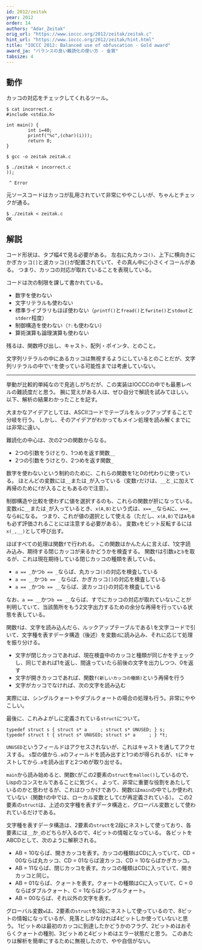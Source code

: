 ```yaml
---
id: 2012/zeitak
year: 2012
order: 14
authors: "Adar_Zeitak"
orig_url: "https://www.ioccc.org/2012/zeitak/zeitak.c"
hint_url: "https://www.ioccc.org/2012/zeitak/hint.html"
title: "IOCCC 2012: Balanced use of obfuscation - Gold award"
award_ja: "バランスの良い難読化の使い方 - 金賞"
tabsize: 4
---
```


## 動作

カッコの対応をチェックしてくれるツール。

```
$ cat incorrect.c
#include <stdio.h>

int main() {
        int i=40;
        printf("%c",(char)(i)));
        return 0;
}

$ gcc -o zeitak zeitak.c

$ ./zeitak < incorrect.c
));

 ^ Error
```

元ソースコードはカッコが乱用されていて非常にややこしいが、ちゃんとチェックが通る。

```
$ ./zeitak < zeitak.c
OK
```

## 解説

コード形状は、タブ幅4で見る必要がある。
左右に丸カッコ`()`、上下に横向きにかぎカッコ`[]`と波カッコ`{}`が配置されていて、その真ん中に小さくイコールがある。
つまり、カッコの対応が取れていることを表現している。

コードは次の制限を課して書かれている。

* 数字を使わない
* 文字リテラルも使わない
* 標準ライブラリもほぼ使わない（`printf()`と`fread()`と`fwrite()`と`stdout`と`stderr`程度）
* 制御構造を使わない（`?:`も使わない）
* 算術演算も論理演算も使わない

残るは、関数呼び出し、キャスト、配列・ポインタ、とのこと。

文字列リテラルの中にあるカッコは無視するようにしているとのことだが、文字列リテラルの中で`\"`を使っている可能性までは考慮していない。

---

挙動が比較的単純なので見逃しがちだが、この実装はIOCCCの中でも最悪レベルの難読度だと思う。
腕に覚えがある人は、ぜひ自分で解読を試みてほしい。
以下、解析の結果わかったことを記す。

大まかなアイデアとしては、ASCIIコードでテーブルをルックアップすることで分岐を行う。
しかし、そのアイデアがわかってもメイン処理を読み解くまでには非常に遠い。

難読化の中心は、次の2つの関数からなる。

* 2つの引数をうけとり、1つめを返す関数`__`
* 2つの引数をうけとり、2つめを返す関数`_`

数字を使わないという制約のために、これらの関数を1と0の代わりに使っている。
ほとんどの変数には`__`または`_`が入っている（変数`r`だけは、`__`と`_`に加えて再帰のために`f`が入ることもあるので注意）。

制御構造や比較を使わずに値を選択するのも、これらの関数が肝になっている。
変数`x`に`__`または`_`が入っているとき、`x(A,B)`という式は、`x==__`なら`A`に、`x==_`なら`B`になる。
つまり、これが値の選択として使える（ただし、`x(A,B)`では`A`も`B`も必ず評価されることには注意する必要がある）。
変数`x`をビット反転するには`x(_,__)`として呼び出す。

ほぼすべての処理は関数`f`で行われる。
この関数はかんたんに言えば、1文字読み込み、期待する閉じカッコが来るかどうかを検査する。
関数`f`は引数`a`と`b`を取るが、これは現在期待している閉じカッコの種類を表している。

* `a == _`かつ`b == _`ならば、丸カッコ`()`の対応を検査している
* `a == __`かつ`b == _`ならば、かぎカッコ`[]`の対応を検査している
* `a == _`かつ`b == __`ならば、波カッコ`{}`の対応を検査している

なお、`a == __`かつ`b == __`ならば、すでにカッコの対応が取れていないことが判明していて、当該箇所をもう2文字出力するための余分な再帰を行っている状態を表している。

関数`f`は、文字を読み込んだら、ルックアップテーブルである`l`を文字コードで引いて、文字種を表すデータ構造（後述）を変数`d`に読み込み、それに応じて処理を振り分ける。

* 文字が閉じカッコであれば、現在検査中のカッコと種類が同じかをチェックし、同じであれば1を返し、間違っていたら前後の文字を出力しつつ、0を返す
* 文字が開きカッコであれば、関数`f(新しいカッコの種類)`という再帰を行う
* 文字がカッコでなければ、次の文字を読み込む

実際には、シングルクォートやダブルクォートの場合の処理も行う。非常にややこしい。

最後に、これみよがしに定義されている`struct`について。

```
typedef struct s { struct s* a	   ; struct s* UNUSED; } s;
typedef struct t { struct s* UNUSED; struct s* a	 ; } *t;
```

`UNUSED`というフィールドはアクセスされないが、これはキャストを通してアクセスする。
`s`型の値から`.a`のフィールドを読み出すと1つめが得られるが、`t`にキャストしてから`.a`を読み出すと2つめが取り出せる。

`main`から読み始めると、関数`C`がこの2要素の`struct`を`malloc()`しているので、Lispのコンスセルであることに気づく。
よって、非常に重要な役割をあたしているのかと思わせるが、これはひっかけであり、関数`C`は`main`の中でしか使われていない（関数`f`の中では、ローカル変数として`C`が再定義されている）。
この2要素の`struct`は、上述の文字種を表すデータ構造と、グローバル変数として使われているだけである。

文字種を表すデータ構造は、2要素の`struct`を2段にネストして使っており、各要素には`__`か`_`のどちらが入るので、4ビットの情報となっている。
各ビットをABCDとして、次のように解釈される。

* AB = 10ならば、開きカッコを表す。カッコの種類はCDに入っていて、CD = 00ならば丸カッコ、CD = 01ならば波カッコ、CD = 10ならばかぎカッコ。
* AB = 11ならば、閉じカッコを表す。カッコの種類はCDに入っていて、開きカッコと同じ。
* AB = 01ならば、クォートを表す。クォートの種類はCに入っていて、C = 0ならばダブルクォート、C = 1ならばシングルクォート。
* AB = 00ならば、それ以外の文字を表す。

グローバル変数`w`は、2要素の`struct`を3段にネストして使っているので、8ビットの情報になっているが、見落としがなければ4ビットしか使っていないと思う。
1ビットめは最初のカッコに到達したかどうかのフラグ、2ビットめはおそらくクォートの種別、3ビットめと4ビットめはエラー状態だと思う。
このあたりは解析を簡単にするために無視したので、やや自信がない。
